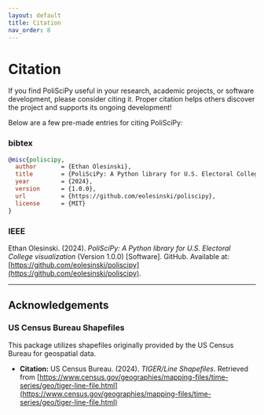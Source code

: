 ```yaml
---
layout: default
title: Citation
nav_order: 8
---
```


# Citation

If you find PoliSciPy useful in your research, academic projects, or software development, please consider citing it. Proper citation helps others discover the project and supports its ongoing development!

Below are a few pre-made entries for citing PoliSciPy:

### bibtex

```bibtex
@misc{poliscipy,
  author       = {Ethan Olesinski},
  title        = {PoliSciPy: A Python library for U.S. Electoral College visualization},
  year         = {2024},
  version      = {1.0.0},
  url          = {https://github.com/eolesinski/poliscipy},
  license      = {MIT}
}
```

### IEEE
Ethan Olesinski. (2024). *PoliSciPy: A Python library for U.S. Electoral College visualization* (Version 1.0.0) [Software]. GitHub. Available at: [https://github.com/eolesinski/poliscipy](https://github.com/eolesinski/poliscipy).

---

## Acknowledgements

### US Census Bureau Shapefiles
This package utilizes shapefiles originally provided by the US Census Bureau for geospatial data.

- **Citation:** US Census Bureau. (2024). *TIGER/Line Shapefiles*. Retrieved from [https://www.census.gov/geographies/mapping-files/time-series/geo/tiger-line-file.html](https://www.census.gov/geographies/mapping-files/time-series/geo/tiger-line-file.html)
